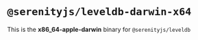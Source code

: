 # `@serenityjs/leveldb-darwin-x64`

This is the **x86_64-apple-darwin** binary for `@serenityjs/leveldb`
